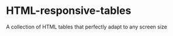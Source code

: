HTML-responsive-tables
======================

A collection of HTML tables that perfectly adapt to any screen size
